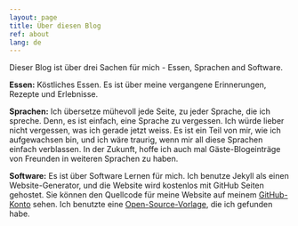 ```yaml
---
layout: page
title: Über diesen Blog
ref: about
lang: de
---
```



Dieser Blog ist über drei Sachen für mich - Essen, Sprachen and Software.

**Essen:** Köstliches Essen. Es ist über meine vergangene Erinnerungen, Rezepte und Erlebnisse.

**Sprachen:** Ich übersetze mühevoll jede Seite, zu jeder Sprache, die ich spreche. Denn, es ist einfach, eine Sprache zu vergessen. Ich würde lieber nicht vergessen, was ich gerade jetzt weiss. Es ist ein Teil von mir, wie ich aufgewachsen bin, und ich wäre traurig, wenn mir all diese Sprachen einfach verblassen. In der Zukunft, hoffe ich auch mal Gäste-Blogeinträge von Freunden in weiteren Sprachen zu haben.

**Software:** Es ist über Software Lernen für mich. Ich benutze Jekyll als einen Website-Generator, und die Website wird kostenlos mit GitHub Seiten gehostet. Sie können den Quellcode für meine Website auf meinem [GitHub-Konto](https://github.com/zojasavkovic) sehen. Ich benutzte eine [Open-Source-Vorlage](http://www.sylvaindurand.org/making-jekyll-multilingual/), die ich gefunden habe.